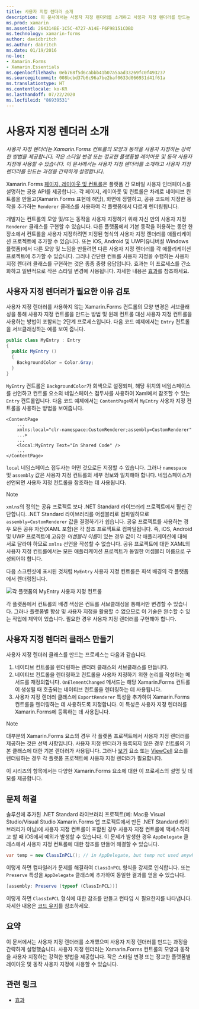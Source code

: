 ```yaml
---
title: 사용자 지정 렌더러 소개
description: 이 문서에서는 사용자 지정 렌더러를 소개하고 사용자 지정 렌더러를 만드는 과정을 간략하게 설명합니다.
ms.prod: xamarin
ms.assetid: 264314BE-1C5C-4727-A14E-F6F98151CDBD
ms.technology: xamarin-forms
author: davidbritch
ms.author: dabritch
ms.date: 01/19/2016
no-loc:
- Xamarin.Forms
- Xamarin.Essentials
ms.openlocfilehash: 0eb768f5d6cabbb41b07a5aad33269fc0f493237
ms.sourcegitcommit: 008bcbd37b6c96a7be2baf0633d066931d41f61a
ms.translationtype: HT
ms.contentlocale: ko-KR
ms.lasthandoff: 07/22/2020
ms.locfileid: "86939531"
---
```

# <a name="introduction-to-custom-renderers"></a>사용자 지정 렌더러 소개

_사용자 지정 렌더러는 Xamarin.Forms 컨트롤의 모양과 동작을 사용자 지정하는 강력한 방법을 제공합니다. 작은 스타일 변경 또는 정교한 플랫폼별 레이아웃 및 동작 사용자 지정에 사용할 수 있습니다. 이 문서에서는 사용자 지정 렌더러를 소개하고 사용자 지정 렌더러를 만드는 과정을 간략하게 설명합니다._

Xamarin.Forms [페이지, 레이아웃 및 컨트롤](~/xamarin-forms/user-interface/controls/index.md)은 플랫폼 간 모바일 사용자 인터페이스를 설명하는 공용 API를 제공합니다. 각 페이지, 레이아웃 및 컨트롤은 차례로 네이티브 컨트롤을 만들고(Xamarin.Forms 표현에 해당), 화면에 정렬하고, 공유 코드에 지정한 동작을 추가하는 `Renderer` 클래스를 사용하여 각 플랫폼에서 다르게 렌더링됩니다.

개발자는 컨트롤의 모양 및/또는 동작을 사용자 지정하기 위해 자신 만의 사용자 지정 `Renderer` 클래스를 구현할 수 있습니다. 다른 플랫폼에서 기본 동작을 허용하는 동안 한 장소에서 컨트롤을 사용자 지정하려면 지정된 형식의 사용자 지정 렌더러를 애플리케이션 프로젝트에 추가할 수 있습니다. 또는 iOS, Android 및 UWP(유니버설 Windows 플랫폼)에서 다른 모양 및 느낌을 만들려면 다른 사용자 지정 렌더러를 각 애플리케이션 프로젝트에 추가할 수 있습니다. 그러나 간단한 컨트롤 사용자 지정을 수행하는 사용자 지정 렌더러 클래스를 구현하는 것은 종종 중량 응답입니다. 효과는 이 프로세스를 간소화하고 일반적으로 작은 스타일 변경에 사용됩니다. 자세한 내용은 [효과](~/xamarin-forms/app-fundamentals/effects/index.md)를 참조하세요.

## <a name="examining-why-custom-renderers-are-necessary"></a>사용자 지정 렌더러가 필요한 이유 검토

사용자 지정 렌더러를 사용하지 않는 Xamarin.Forms 컨트롤의 모양 변경은 서브클래싱을 통해 사용자 지정 컨트롤을 만드는 방법 및 원래 컨트롤 대신 사용자 지정 컨트롤을 사용하는 방법이 포함되는 2단계 프로세스입니다. 다음 코드 예제에서는 `Entry` 컨트롤을 서브클래싱하는 예를 보여 줍니다.

```csharp
public class MyEntry : Entry
{
  public MyEntry ()
  {
    BackgroundColor = Color.Gray;
  }
}
```

`MyEntry` 컨트롤은 `BackgroundColor`가 회색으로 설정되며, 해당 위치의 네임스페이스를 선언하고 컨트롤 요소의 네임스페이스 접두사를 사용하여 Xaml에서 참조할 수 있는 `Entry` 컨트롤입니다. 다음 코드 예제에서는 `ContentPage`에서 `MyEntry` 사용자 지정 컨트롤을 사용하는 방법을 보여줍니다.

```xaml
<ContentPage
    ...
    xmlns:local="clr-namespace:CustomRenderer;assembly=CustomRenderer"
    ...>
    ...
    <local:MyEntry Text="In Shared Code" />
    ...
</ContentPage>
```

`local` 네임스페이스 접두사는 어떤 것으로든 지정할 수 있습니다. 그러나 `namespace` 및 `assembly` 값은 사용자 지정 컨트롤의 세부 정보와 일치해야 합니다. 네임스페이스가 선언되면 사용자 지정 컨트롤을 참조하는 데 사용됩니다.

> [!NOTE]
> `xmlns`의 정의는 공유 프로젝트 보다 .NET Standard 라이브러리 프로젝트에서 훨씬 간단합니다. .NET Standard 라이브러리를 어셈블리로 컴파일하므로 `assembly=CustomRenderer` 값을 결정하기가 쉽습니다. 공유 프로젝트를 사용하는 경우 모든 공유 자산(XAML 포함)은 각 참조 프로젝트로 컴파일됩니다. 즉, iOS, Android 및 UWP 프로젝트에 고유한 *어셈블리 이름*이 있는 경우 값이 각 애플리케이션에 대해 서로 달라야 하므로 `xmlns` 선언을 작성할 수 없습니다. 공유 프로젝트에 대한 XAML의 사용자 지정 컨트롤에서는 모든 애플리케이션 프로젝트가 동일한 어셈블리 이름으로 구성되어야 합니다.

다음 스크린샷에 표시된 것처럼 `MyEntry` 사용자 지정 컨트롤은 회색 배경의 각 플랫폼에서 렌더링됩니다.

![각 플랫폼의 MyEntry 사용자 지정 컨트롤](introduction-images/screenshots.png)

각 플랫폼에서 컨트롤의 배경 색상은 컨트롤 서브클래싱을 통해서만 변경할 수 있습니다. 그러나 플랫폼별 향상 및 사용자 지정을 활용할 수 없으므로 이 기술은 완수할 수 있는 작업에 제약이 있습니다. 필요한 경우 사용자 지정 렌더러를 구현해야 합니다.

## <a name="creating-a-custom-renderer-class"></a>사용자 지정 렌더러 클래스 만들기

사용자 지정 렌더러 클래스를 만드는 프로세스는 다음과 같습니다.

1. 네이티브 컨트롤을 렌더링하는 렌더러 클래스의 서브클래스를 만듭니다.
1. 네이티브 컨트롤을 렌더링하고 컨트롤을 사용자 지정하기 위한 논리를 작성하는 메서드를 재정의합니다. `OnElementChanged` 메서드는 해당 Xamarin.Forms 컨트롤이 생성될 때 호출되는 네이티브 컨트롤을 렌더링하는 데 사용됩니다.
1. 사용자 지정 렌더러 클래스에 `ExportRenderer` 특성을 추가하여 Xamarin.Forms 컨트롤을 렌더링하는 데 사용하도록 지정합니다. 이 특성은 사용자 지정 렌더러를 Xamarin.Forms에 등록하는 데 사용됩니다.

> [!NOTE]
> 대부분의 Xamarin.Forms 요소의 경우 각 플랫폼 프로젝트에서 사용자 지정 렌더러를 제공하는 것은 선택 사항입니다. 사용자 지정 렌더러가 등록되지 않은 경우 컨트롤의 기본 클래스에 대한 기본 렌더러가 사용됩니다. 그러나 [보기](xref:Xamarin.Forms.View) 요소 또는 [ViewCell](xref:Xamarin.Forms.ViewCell) 요소를 렌더링하는 경우 각 플랫폼 프로젝트에 사용자 지정 렌더러가 필요합니다.

이 시리즈의 항목에서는 다양한 Xamarin.Forms 요소에 대한 이 프로세스의 설명 및 데모를 제공합니다.

## <a name="troubleshooting"></a>문제 해결

솔루션에 추가된 .NET Standard 라이브러리 프로젝트(예: Mac용 Visual Studio/Visual Studio Xamarin.Forms 앱 프로젝트에서 만든 .NET Standard 라이브러리가 아님)에 사용자 지정 컨트롤이 포함된 경우 사용자 지정 컨트롤에 액세스하려고 할 때 iOS에서 예외가 발생할 수 있습니다. 이 문제가 발생한 경우 `AppDelegate` 클래스에서 사용자 지정 컨트롤에 대한 참조를 만들어 해결할 수 있습니다.

```csharp
var temp = new ClassInPCL(); // in AppDelegate, but temp not used anywhere
```

이렇게 하면 컴파일러가 문제를 해결하여 `ClassInPCL` 형식을 강제로 인식합니다. 또는 `Preserve` 특성을 `AppDelegate` 클래스에 추가하여 동일한 결과를 얻을 수 있습니다.

```csharp
[assembly: Preserve (typeof (ClassInPCL))]
```

이렇게 하면 `ClassInPCL` 형식에 대한 참조를 만들고 런타임 시 필요한지를 나타냅니다. 자세한 내용은 [코드 유지](~/ios/deploy-test/linker.md)를 참조하세요.

## <a name="summary"></a>요약

이 문서에서는 사용자 지정 렌더러를 소개했으며 사용자 지정 렌더러를 만드는 과정을 간략하게 설명했습니다. 사용자 지정 렌더러는 Xamarin.Forms 컨트롤의 모양과 동작을 사용자 지정하는 강력한 방법을 제공합니다. 작은 스타일 변경 또는 정교한 플랫폼별 레이아웃 및 동작 사용자 지정에 사용할 수 있습니다.

## <a name="related-links"></a>관련 링크

- [효과](~/xamarin-forms/app-fundamentals/effects/index.md)
